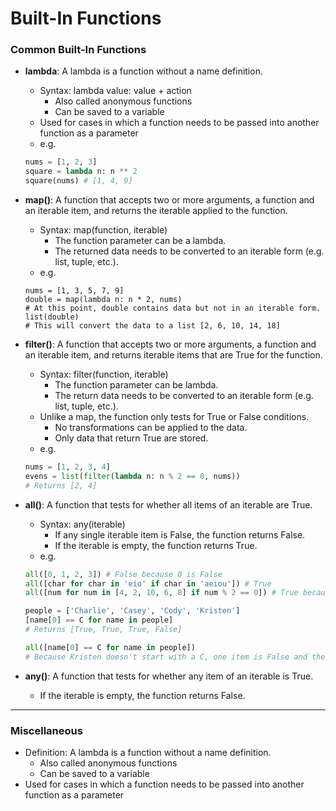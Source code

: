 # Built-In Functions

### Common Built-In Functions

- **lambda**:  A lambda is a function without a name definition.
  - Syntax:  lambda value: value + action
    - Also called anonymous functions
    - Can be saved to a variable
  - Used for cases in which a function needs to be passed into another function as a parameter
  - e.g.
  ```python
  nums = [1, 2, 3]
  square = lambda n: n ** 2
  square(nums) # [1, 4, 9]
  ```

- **map()**:  A function that accepts two or more arguments, a function and an iterable item, and returns the iterable applied to the function.
  - Syntax: map(function, iterable)
    - The function parameter can be a lambda.
    - The returned data needs to be converted to an iterable form (e.g. list, tuple, etc.).
  - e.g.
  ```pyton
  nums = [1, 3, 5, 7, 9]
  double = map(lambda n: n * 2, nums)
  # At this point, double contains data but not in an iterable form.
  list(double)
  # This will convert the data to a list [2, 6, 10, 14, 18]
  ```

- **filter()**:  A function that accepts two or more arguments, a function and an iterable item, and returns iterable items that are True for the function.
  - Syntax: filter(function, iterable)
    - The function parameter can be lambda.
    - The return data needs to be converted to an iterable form (e.g. list, tuple, etc.).
  - Unlike a map, the function only tests for True or False conditions.
    - No transformations can be applied to the data.  
    - Only data that return True are stored.
  - e.g.
  ```python
  nums = [1, 2, 3, 4]
  evens = list(filter(lambda n: n % 2 == 0, nums))
  # Returns [2, 4]
  ```

- **all()**:  A function that tests for whether all items of an iterable are True.
  - Syntax:  any(iterable)
    - If any single iterable item is False, the function returns False.
    - If the iterable is empty, the function returns True.
  - e.g.
  ```python
  all([0, 1, 2, 3]) # False because 0 is False
  all([char for char in 'eio' if char in 'aeiou']) # True
  all([num for num in [4, 2, 10, 6, 8] if num % 2 == 0]) # True because all numbers are even
  
  people = ['Charlie', 'Casey', 'Cody', 'Kristen']
  [name[0] == C for name in people]
  # Returns [True, True, True, False]
  
  all([name[0] == C for name in people])
  # Because Kristen doesn't start with a C, one item is False and the function returns False
  ```
  
- **any()**:  A function that tests for whether any item of an iterable is True.
  - If the iterable is empty, the function returns False.

---

### Miscellaneous

  - Definition:  A lambda is a function without a name definition.
    - Also called anonymous functions
    - Can be saved to a variable
  - Used for cases in which a function needs to be passed into another function as a parameter
